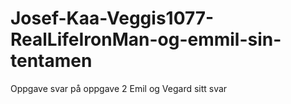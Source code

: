 # Josef-Kaa-Veggis1077-RealLifeIronMan-og-emmil-sin-tentamen
Oppgave svar på oppgave 2
Emil og Vegard sitt svar
